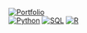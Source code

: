         
   [![Portfolio](https://img.shields.io/badge/Portfolio-Your%20Name-<COLOR>?style=flat-square)](https://github.com/<yunyj1998>)           
[![Python](https://img.shields.io/badge/-Python-3776AB?style=flat-square&logo=python&logoColor=white)](https://github.com/<yunyj1998>)
[![SQL](https://img.shields.io/badge/-SQL-4479A1?style=flat-square&logo=postgresql&logoColor=white)](https://github.com/<yunyj1998>)
[![R](https://img.shields.io/badge/-R-276DC3?style=flat-square&logo=R&logoColor=white)](https://github.com/<yunyj1998>)

